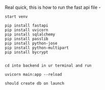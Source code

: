 Real quick, this is how to run the fast api file -

    start venv

    pip install fastapi
    pip install uvicorn
    pip install sqlalchemy
    pip install passlib
    pip install python-jose
    pip install python-multipart
    pip install bycrypt


    cd into backend in ur terminal and run

    uvicorn main:app --reload

    should create db on launch
